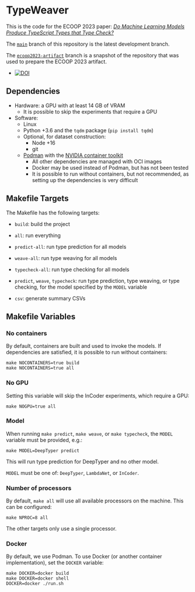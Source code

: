 # TypeWeaver

This is the code for the ECOOP 2023 paper:
[_Do Machine Learning Models Produce TypeScript Types that Type Check?_](https://doi.org/10.4230/LIPIcs.ECOOP.2023.37)

The [`main`](https://github.com/nuprl/TypeWeaver/tree/main) branch of this
repository is the latest development branch.

The
[`ecoop2023-artifact`](https://github.com/nuprl/TypeWeaver/tree/ecoop2023-artifact)
branch is a snapshot of the repository that was used to prepare the ECOOP 2023
artifact.
* [![DOI](https://zenodo.org/badge/DOI/10.5281/zenodo.7662708.svg)](https://doi.org/10.5281/zenodo.7662708)

## Dependencies

- Hardware: a GPU with at least 14 GB of VRAM
    - It is possible to skip the experiments that require a GPU
- Software:
    - Linux
    - Python +3.6 and the `tqdm` package (`pip install tqdm`)
    - Optional, for dataset construction:
        - Node +16
        - git
    - [Podman](https://podman.io/) with the [NVIDIA container toolkit](https://docs.nvidia.com/datacenter/cloud-native/container-toolkit/install-guide.html#podman)
        - All other dependencies are managed with OCI images
        - Docker may be used instead of Podman, but has not been tested
        - It is possible to run without containers, but not recommended, as
          setting up the dependencies is very difficult

## Makefile Targets

The Makefile has the following targets:

- `build`: build the project

- `all`: run everything

- `predict-all`: run type prediction for all models

- `weave-all`: run type weaving for all models

- `typecheck-all`: run type checking for all models

- `predict`, `weave`, `typecheck`: run type prediction, type weaving, or type
  checking, for the model specified by the `MODEL` variable

- `csv`: generate summary CSVs

## Makefile Variables

### No containers

By default, containers are built and used to invoke the models. If dependencies
are satisfied, it is possible to run without containers:

    make NOCONTAINERS=true build
    make NOCONTAINERS=true all

### No GPU

Setting this variable will skip the InCoder experiments, which require a GPU:

    make NOGPU=true all

### Model

When running `make predict`, `make weave`, or `make typecheck`, the `MODEL`
variable must be provided, e.g.:

    make MODEL=DeepTyper predict

This will run type prediction for DeepTyper and no other model.

`MODEL` must be one of: `DeepTyper`, `LambdaNet`, or `InCoder`.

### Number of processors

By default, `make all` will use all available processors on the machine.
This can be configured:

    make NPROC=8 all

The other targets only use a single processor.

### Docker

By default, we use Podman. To use Docker (or another container implementation),
set the `DOCKER` variable:

    make DOCKER=docker build
    make DOCKER=docker shell
    DOCKER=docker ./run.sh
